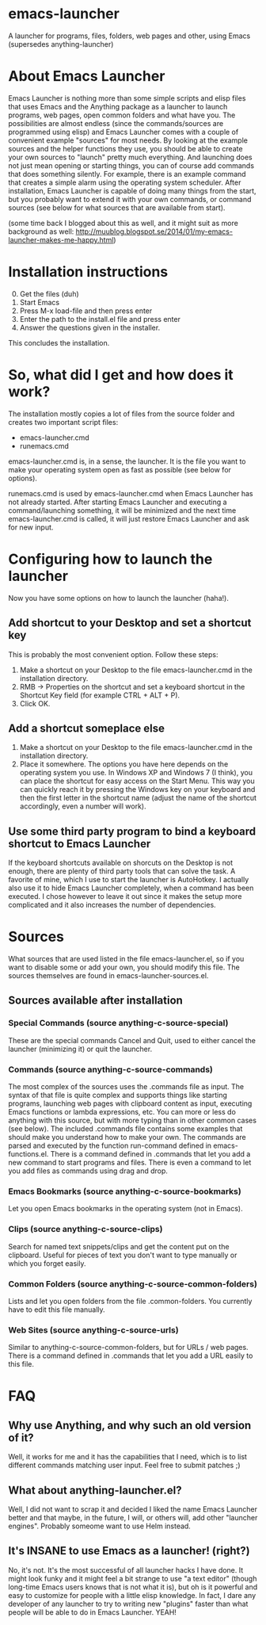 emacs-launcher
==============

A launcher for programs, files, folders, web pages and other, using Emacs (supersedes anything-launcher)

# About Emacs Launcher

Emacs Launcher is nothing more than some simple scripts and elisp files that uses Emacs and the Anything package as a launcher to launch programs, web pages, open common folders and what have you. The possibilities are almost endless (since the commands/sources are programmed using elisp) and Emacs Launcher comes with a couple of convenient example "sources" for most needs. By looking at the example sources and the helper functions they use, you should be able to create your own sources to "launch" pretty much everything. And launching does not just mean opening or starting things, you can of course add commands that does something silently. For example, there is an example command that creates a simple alarm using the operating system scheduler. After installation, Emacs Launcher is capable of doing many things from the start, but you probably want to extend it with your own commands, or command sources (see below for what sources that are available from start).

(some time back I blogged about this as well, and it might suit as more background as well: http://muublog.blogspot.se/2014/01/my-emacs-launcher-makes-me-happy.html)

# Installation instructions

0. Get the files (duh)
1. Start Emacs
2. Press M-x load-file and then press enter
3. Enter the path to the install.el file and press enter
4. Answer the questions given in the installer.

This concludes the installation. 

# So, what did I get and how does it work?

The installation mostly copies a lot of files from the source folder and creates two important script files:

- emacs-launcher.cmd
- runemacs.cmd

emacs-launcher.cmd is, in a sense, the launcher. It is the file you want to make your operating system open as fast as possible (see below for options).

runemacs.cmd is used by emacs-launcher.cmd when Emacs Launcher has not already started. After starting Emacs Launcher and executing a command/launching something, it will be minimized and the next time emacs-launcher.cmd is called, it will just restore Emacs Launcher and ask for new input.

# Configuring how to launch the launcher

Now you have some options on how to launch the launcher (haha!).

## Add shortcut to your Desktop and set a shortcut key

This is probably the most convenient option. Follow these steps:

1. Make a shortcut on your Desktop to the file emacs-launcher.cmd in the installation directory.
2. RMB -> Properties on the shortcut and set a keyboard shortcut in the Shortcut Key field (for example CTRL + ALT + P).
3. Click OK.

## Add a shortcut someplace else

1. Make a shortcut on your Desktop to the file emacs-launcher.cmd in the installation directory.
2. Place it somewhere. The options you have here depends on the operating system you use. In Windows XP and Windows 7 (I think), you can place the shortcut for easy access on the Start Menu. This way you can quickly reach it by pressing the Windows key on your keyboard and then the first letter in the shortcut name (adjust the name of the shortcut accordingly, even a number will work).

## Use some third party program to bind a keyboard shortcut to Emacs Launcher

If the keyboard shortcuts available on shorcuts on the Desktop is not enough, there are plenty of third party tools that can solve the task. A favorite of mine, which I use to start the launcher is AutoHotkey. I actually also use it to hide Emacs Launcher completely, when a command has been executed. I chose however to leave it out since it makes the setup more complicated and it also increases the number of dependencies.

# Sources

What sources that are used listed in the file emacs-launcher.el, so if you want to disable some or add your own, you should modify this file. The sources themselves are found in emacs-launcher-sources.el.

## Sources available after installation

### Special Commands (source anything-c-source-special)


These are the special commands Cancel and Quit, used to either cancel the launcher (minimizing it) or quit the launcher.

### Commands (source anything-c-source-commands)

The most complex of the sources uses the .commands file as input. The syntax of that file is quite complex and supports things like starting programs, launching web pages with clipboard content as input, executing Emacs functions or lambda expressions, etc. You can more or less do anything with this source, but with more typing than in other common cases (see below). The included .commands file contains some examples that should make you understand how to make your own. The commands are parsed and executed by the function run-command defined in emacs-functions.el. There is a command defined in .commands that let you add a new command to start programs and files. There is even a command to let you add files as commands using drag and drop.

### Emacs Bookmarks (source anything-c-source-bookmarks)

Let you open Emacs bookmarks in the operating system (not in Emacs).

### Clips (source anything-c-source-clips)

Search for named text snippets/clips and get the content put on the clipboard. Useful for pieces of text you don't want to type manually or which you forget easily.

### Common Folders (source anything-c-source-common-folders)

Lists and let you open folders from the file .common-folders. You currently have to edit this file manually.

### Web Sites (source anything-c-source-urls)

Similar to anything-c-source-common-folders, but for URLs / web pages. There is a command defined in .commands that let you add a URL easily to this file.

# FAQ

## Why use Anything, and why such an old version of it?

Well, it works for me and it has the capabilities that I need, which is to list different commands matching user input. Feel free to submit patches ;)

## What about anything-launcher.el?

Well, I did not want to scrap it and decided I liked the name Emacs Launcher better and that maybe, in the future, I will, or others will, add other "launcher engines". Probably someome want to use Helm instead.

## It's INSANE to use Emacs as a launcher! (right?)

No, it's not. It's the most successful of all launcher hacks I have done. It might look funky and it might feel a bit strange to use "a text editor" (though long-time Emacs users knows that is not what it is), but oh is it powerful and easy to customize for people with a little elisp knowledge. In fact, I dare any developer of any launcher to try to writing new "plugins" faster than what people will be able to do in Emacs Launcher. YEAH!

